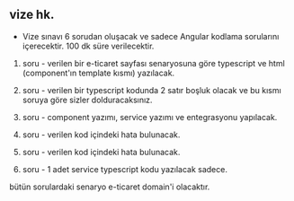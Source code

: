 ## vize hk.

- Vize sınavı 6 sorudan oluşacak ve sadece Angular kodlama sorularını içerecektir. 100 dk süre verilecektir.  
 
1. soru - verilen bir e-ticaret sayfası senaryosuna göre typescript ve html (component'ın template kısmı) yazılacak.

2. soru - verilen bir typescript kodunda 2 satır boşluk olacak ve bu kısmı soruya göre sizler dolduracaksınız. 

3. soru - component yazımı, service yazımı ve entegrasyonu yapılacak. 

4. soru -  verilen kod içindeki hata bulunacak. 

5. soru -  verilen kod içindeki hata bulunacak. 

6. soru - 1 adet service typescript kodu yazılacak sadece.
 
bütün sorulardaki senaryo e-ticaret domain'i olacaktır.
 